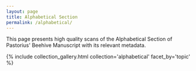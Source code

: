 ```yaml
---
layout: page
title: Alphabetical Section
permalink: /alphabetical/
---
```


This page presents high quality scans of the Alphabetical Section of Pastorius' Beehive Manuscript with its relevant metadata.

{% include collection_gallery.html collection='alphabetical' facet_by='topic' %}
